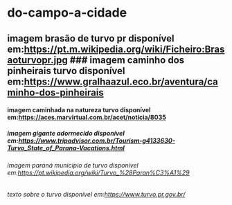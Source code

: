 # do-campo-a-cidade
## imagem brasão de turvo pr disponível em:https://pt.m.wikipedia.org/wiki/Ficheiro:Brasaoturvopr.jpg ### imagem caminho dos pinheirais turvo disponível em:https://www.gralhaazul.eco.br/aventura/caminho-dos-pinheirais
#### imagem caminhada na natureza turvo disponível em:https://aces.marvirtual.com.br/acet/noticia/8035
##### imagem gigante adormecido disponível em:https://www.tripadvisor.com.br/Tourism-g4133630-Turvo_State_of_Parana-Vacations.html
###### imagem paraná municipio de turvo disponível em:https://pt.wikipedia.org/wiki/Turvo_%28Paran%C3%A1%29
###### texto sobre o turvo disponível em:https://www.turvo.pr.gov.br/
